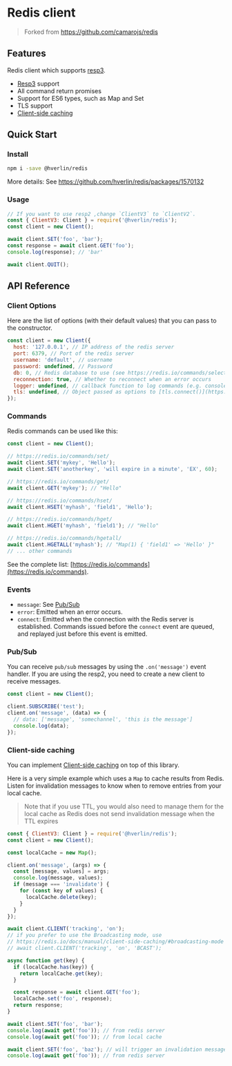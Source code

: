 # Redis client

> Forked from https://github.com/camarojs/redis

## Features

Redis client which supports [resp3](https://github.com/antirez/RESP3/blob/master/spec.md).

- [Resp3](https://github.com/antirez/RESP3/blob/master/spec.md) support
- All command return promises
- Support for ES6 types, such as Map and Set
- TLS support
- [Client-side caching](#client-side-caching)

## Quick Start

### Install

```bash
npm i -save @hverlin/redis
```
More details: See https://github.com/hverlin/redis/packages/1570132

### Usage

```js
// If you want to use resp2 ,change `ClientV3` to `ClientV2`.
const { ClientV3: Client } = require('@hverlin/redis');
const client = new Client();

await client.SET('foo', 'bar');
const response = await client.GET('foo');
console.log(response); // 'bar'

await client.QUIT();
```

## API Reference

### Client Options

Here are the list of options (with their default values) that you can pass to the constructor.

```js
const client = new Client({
  host: '127.0.0.1', // IP address of the redis server
  port: 6379, // Port of the redis server
  username: 'default', // username
  password: undefined, // Password
  db: 0, // Redis database to use (see https://redis.io/commands/select/)
  reconnection: true, // Whether to reconnect when an error occurs
  logger: undefined, // callback function to log commands (e.g. console.log)
  tls: undefined, // Object passed as options to [tls.connect()](https://nodejs.org/api/tls.html#tls_tls_connect_options_callback)
});
```

### Commands

Redis commands can be used like this:

```js
const client = new Client();

// https://redis.io/commands/set/
await client.SET('mykey', 'Hello');
await client.SET('anotherkey', 'will expire in a minute', 'EX', 60);

// https://redis.io/commands/get/
await client.GET('mykey'); // "Hello"

// https://redis.io/commands/hset/
await client.HSET('myhash', 'field1', 'Hello');

// https://redis.io/commands/hget/
await client.HGET('myhash', 'field1'); // "Hello"

// https://redis.io/commands/hgetall/
await client.HGETALL('myhash'); // "Map(1) { 'field1' => 'Hello' }"
// ... other commands
```

See the complete list: [https://redis.io/commands](https://redis.io/commands).

### Events

- `message`: See [Pub/Sub](#Pub/Sub)
- `error`: Emitted when an error occurs.
- `connect`: Emitted when the connection with the Redis server is established. Commands issued before the `connect` event are queued, and replayed just before this event is emitted.

### Pub/Sub

You can receive `pub/sub` messages by using the `.on('message')` event handler.
If you are using the resp2, you need to create a new client to receive messages.

```js
const client = new Client();

client.SUBSCRIBE('test');
client.on('message', (data) => {
  // data: ['message', 'somechannel', 'this is the message']
  console.log(data);
});
```

### Client-side caching

You can implement [Client-side caching](https://redis.io/docs/manual/client-side-caching/) on top of this library.

Here is a very simple example which uses a `Map` to cache results from Redis.
Listen for invalidation messages to know when to remove entries from your local cache.

> Note that if you use TTL, you would also need to manage them for the local cache as Redis does not send invalidation message when the TTL expires

```js
const { ClientV3: Client } = require('@hverlin/redis');
const client = new Client();

const localCache = new Map();

client.on('message', (args) => {
  const [message, values] = args;
  console.log(message, values);
  if (message === 'invalidate') {
    for (const key of values) {
      localCache.delete(key);
    }
  }
});

await client.CLIENT('tracking', 'on');
// if you prefer to use the Broadcasting mode, use
// https://redis.io/docs/manual/client-side-caching/#broadcasting-mode
// await client.CLIENT('tracking', 'on', 'BCAST');

async function get(key) {
  if (localCache.has(key)) {
    return localCache.get(key);
  }

  const response = await client.GET('foo');
  localCache.set('foo', response);
  return response;
}

await client.SET('foo', 'bar');
console.log(await get('foo')); // from redis server
console.log(await get('foo')); // from local cache

await client.SET('foo', 'baz'); // will trigger an invalidation message
console.log(await get('foo')); // from redis server
```
